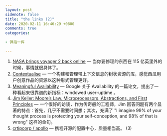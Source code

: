 ```yaml
---
layout: post
sidenote: false
title: "the links (2)"
date: 2020-02-11 16:46:29 +0800
comments: true
categories:

- 弹指一挥

---
```


1. [NASA brings voyager 2 back online](https://www.inverse.com/science/nasa-brings-voyager-2-fully-back-online-11.5-billion-miles-from-earth) — 当你要修理的东西在 115 亿英里外的时候，事情就很具体了。
2. [Contextualise](https://github.com/brettkromkamp/contextualise) — 一个构建和管理带上下文信息的树状资源的库，感觉西瓜用户创意作品的资源以这种形式管理更好。
3. [Meaningful Availability](https://www.usenix.org/system/files/nsdi20spring_hauer_prepub.pdf) — Google 关于 Availability 的一篇论文，提出了一种看起来很靠谱的新指标：windowed user-uptime 。
4. [Jim Keller: Moore’s Law, Microprocessors, Abstractions, and First Principles](https://lexfridman.com/jim-keller/) — 一个很好的访谈，作为传奇般的工程师，Jim 回答问题有两个显著的特点：首先，几乎不需要时间想；其次，充满了 "I imagine 99% of your thought process is protecting your self-conception, and 98% of that is wrong" 这样的金句。
5. [crtipcorp / apollo](https://github.com/ctripcorp/apollo) — 携程开源的配置中心，质量相当高。 (3)